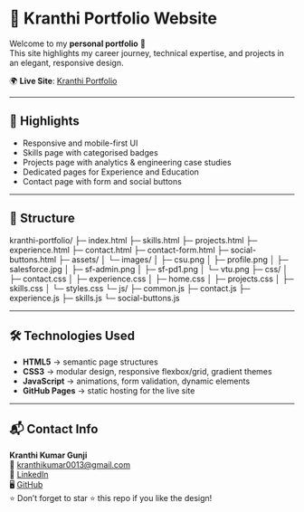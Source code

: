 # 🚀 Kranthi Portfolio Website  

Welcome to my **personal portfolio** 🎉  
This site highlights my career journey, technical expertise, and projects in an elegant, responsive design.  

🌍 **Live Site**: [Kranthi Portfolio](https://kranthi-kumar-gunji.github.io/kranthi-portfolio/)  

---

## 🔑 Highlights  
- Responsive and mobile-first UI  
- Skills page with categorised badges  
- Projects page with analytics & engineering case studies  
- Dedicated pages for Experience and Education  
- Contact page with form and social buttons  

---

## 📂 Structure

kranthi-portfolio/
├─ index.html
├─ skills.html
├─ projects.html
├─ experience.html
├─ contact.html
├─ contact-form.html
├─ social-buttons.html
├─ assets/
│  └─ images/
│     ├─ csu.png
│     ├─ profile.png
│     ├─ salesforce.jpg
│     ├─ sf-admin.png
│     ├─ sf-pd1.png
│     └─ vtu.png
├─ css/
│  ├─ contact.css
│  ├─ experience.css
│  ├─ home.css
│  ├─ projects.css
│  ├─ skills.css
│  └─ styles.css
└─ js/
   ├─ common.js
   ├─ contact.js
   ├─ experience.js
   ├─ skills.js
   └─ social-buttons.js

---

## 🛠️ Technologies Used  
- **HTML5** → semantic page structures  
- **CSS3** → modular design, responsive flexbox/grid, gradient themes  
- **JavaScript** → animations, form validation, dynamic elements  
- **GitHub Pages** → static hosting for the live site  

---

## 📬 Contact Info  
**Kranthi Kumar Gunji**  
📧 [kranthikumar0013@gmail.com](mailto:kranthikumar0013@gmail.com)  
💼 [LinkedIn](https://linkedin.com/in/kranthikumargunji)  
🖥️ [GitHub](https://github.com/Kranthi-Kumar-Gunji)  
⭐ Don’t forget to star ⭐ this repo if you like the design!  
